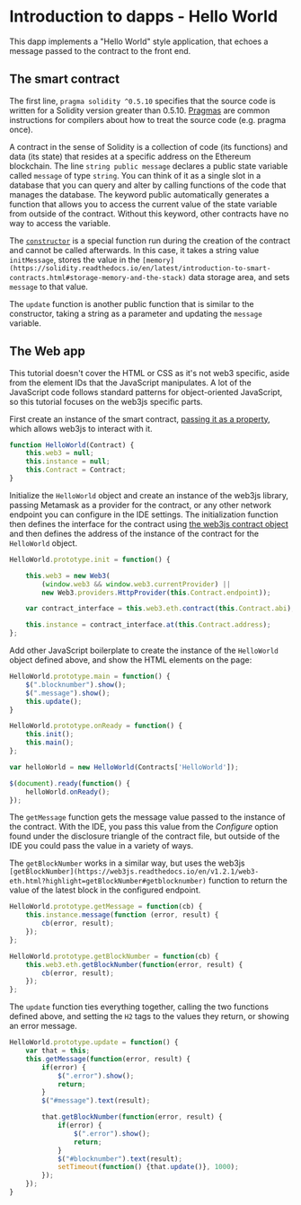 # Introduction to dapps - Hello World

This dapp implements a "Hello World" style application, that echoes a message passed to the contract to the front end.

## The smart contract

The first line, `pragma solidity ^0.5.10` specifies that the source code is written for a Solidity version greater than 0.5.10. [Pragmas](https://solidity.readthedocs.io/en/latest/layout-of-source-files.html#pragma) are common instructions for compilers about how to treat the source code (e.g. pragma once).

A contract in the sense of Solidity is a collection of code (its functions) and data (its state) that resides at a specific address on the Ethereum blockchain. The line `string public message` declares a public state variable called `message` of type `string`. You can think of it as a single slot in a database that you can query and alter by calling functions of the code that manages the database. The keyword public automatically generates a function that allows you to access the current value of the state variable from outside of the contract. Without this keyword, other contracts have no way to access the variable.

The [`constructor`](https://solidity.readthedocs.io/en/latest/contracts.html#constructor) is a special function run during the creation of the contract and cannot be called afterwards. In this case, it takes a string value `initMessage`, stores the value in the `[memory](https://solidity.readthedocs.io/en/latest/introduction-to-smart-contracts.html#storage-memory-and-the-stack)` data storage area, and sets `message` to that value.

The `update` function is another public function that is similar to the constructor, taking a string as a parameter and updating the `message` variable.

## The Web app

This tutorial doesn't cover the HTML or CSS as it's not web3 specific, aside from the element IDs that the JavaScript manipulates. A lot of the JavaScript code follows standard patterns for object-oriented JavaScript, so this tutorial focuses on the web3js specific parts.

First create an instance of the smart contract, [passing it as a property](https://web3js.readthedocs.io/en/v1.2.0/web3-eth-contract.html), which allows web3js to interact with it.

```javascript
function HelloWorld(Contract) {
    this.web3 = null;
    this.instance = null;
    this.Contract = Contract;
}
```

Initialize the `HelloWorld` object and create an instance of the web3js library, passing Metamask as a provider for the contract, or any other network endpoint you can configure in the IDE settings. The initialization function then defines the interface for the contract using [the web3js contract object](https://web3js.readthedocs.io/en/v1.2.1/web3-eth-contract.html#new-contract) and then defines the address of the instance of the contract for the `HelloWorld` object.

```javascript
HelloWorld.prototype.init = function() {

    this.web3 = new Web3(
        (window.web3 && window.web3.currentProvider) ||
        new Web3.providers.HttpProvider(this.Contract.endpoint));

    var contract_interface = this.web3.eth.contract(this.Contract.abi);

    this.instance = contract_interface.at(this.Contract.address);
};
```

Add other JavaScript boilerplate to create the instance of the `HelloWorld` object defined above, and show the HTML elements on the page:

```javascript
HelloWorld.prototype.main = function() {
    $(".blocknumber").show();
    $(".message").show();
    this.update();
}

HelloWorld.prototype.onReady = function() {
    this.init();
    this.main();
};

var helloWorld = new HelloWorld(Contracts['HelloWorld']);

$(document).ready(function() {
    helloWorld.onReady();
});
```

The `getMessage` function gets the message value passed to the instance of the contract. With the IDE, you pass this value from the _Configure_ option found under the disclosure triangle of the contract file, but outside of the IDE you could pass the value in a variety of ways.

The `getBlockNumber` works in a similar way, but uses the web3js `[getBlockNumber](https://web3js.readthedocs.io/en/v1.2.1/web3-eth.html?highlight=getBlockNumber#getblocknumber)` function to return the value of the latest block in the configured endpoint.

```javascript
HelloWorld.prototype.getMessage = function(cb) {
    this.instance.message(function (error, result) {
        cb(error, result);
    });
};

HelloWorld.prototype.getBlockNumber = function(cb) {
    this.web3.eth.getBlockNumber(function(error, result) {
        cb(error, result);
    });
};
```

The `update` function ties everything together, calling the two functions defined above, and setting the `H2` tags to the values they return, or showing an error message.

```javascript
HelloWorld.prototype.update = function() {
    var that = this;
    this.getMessage(function(error, result) {
        if(error) {
            $(".error").show();
            return;
        }
        $("#message").text(result);

        that.getBlockNumber(function(error, result) {
            if(error) {
                $(".error").show();
                return;
            }
            $("#blocknumber").text(result);
            setTimeout(function() {that.update()}, 1000);
        });
    });
}
```
